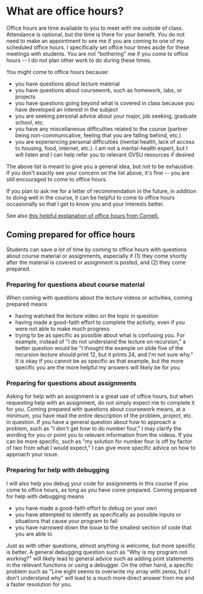 # What are office hours?

Office hours are time available to you to meet with me outside of class.
Attendance is optional,
but the time is there for your benefit.
You do not need to make an appointment to see me if you are coming to one
of my scheduled office hours.
I specifically set office hour times aside for these meetings with students.
You are not "bothering" me if you come to office hours --
I do not plan other work to do during these times.

You might come to office hours because:
* you have questions about lecture material
* you have questions about coursework, such as homework, labs, or projects
* you have questions going beyond what is covered in class because you have
  developed an interest in the subject
* you are seeking personal advice about your major, job seeking, graduate
  school, etc.
* you have any miscellaneous difficulties related to the course
  (partner being non-communicative, feeling that you are falling behind, etc.)
* you are experiencing personal difficulties
  (mental health, lack of access to housing, food, internet, etc.).
  I am not a mental-health expert,
  but I will listen and I can help refer you to relevant GVSU resources if
  desired

The above list is meant to give you a general idea,
but not to be exhaustive.
If you don't exactly see your concern on the list above,
it's fine --
you are still encouraged to come to office hours.

If you plan to ask me for a letter of recommendation in the future,
in addition to doing well in the course,
it can be helpful to come to office hours occasionally so that I get to know
you and your interests better.

See also
[this helpful explanation of office hours from Cornell.](https://lsc.cornell.edu/wp-content/uploads/2015/10/What-Are-Office-Hours.pdf)

## Coming prepared for office hours

Students can save *a lot* of time by coming to office hours with questions
about course material or assignments,
especially if
(1) they come shortly after the material is covered or assignment is posted,
and (2) they come prepared.

### Preparing for questions about course material

When coming with questions about the lecture videos or activities,
coming prepared means
* having watched the lecture video on the topic in question
* having made a good-faith effort to complete the activity,
  even if you were not able to make much progress
* trying to be as specific as possible about what is confusing you.
  For example, instead of "I do not understand the lecture on recursion,"
  a better question would be
  "I thought the example on slide five of the recursion lecture should print
  12, but it prints 24, and I'm not sure why."
  It is okay if you cannot be as specific as that example,
  but the more specific you are the more helpful my answers will likely be
  for you.

### Preparing for questions about assignments

Asking for help with an assignment is a great use of office hours,
but when requesting help with an assignment,
do not simply expect me to complete it for you.
Coming prepared with questions about coursework means,
at a minimum,
you have read the entire description of the problem, project, etc. in
question.
If you have a general question about how to approach a problem,
such as "I don't get how to do number four,"
I may clarify the wording for you or point you to relevant information from
the videos.
If you can be more specific,
such as "my solution for number four is off by factor of two from what I would
expect,"
I can give more specific advice on how to approach your issue.

### Preparing for help with debugging

I will also help you debug your code for assignments in this course if you come
to office hours,
as long as you have come prepared.
Coming prepared for help with debugging means
* you have made a good-faith effort to debug on your own
* you have attempted to identify as specifically as possible inputs or
  situations that cause your program to fail
* you have narrowed down the issue to the smallest section of code that you are
  able to

Just as with other questions,
almost anything is welcome,
but more specific is better.
A general debugging question such as "Why is my program not working?" will
likely lead to general advice such as adding print statements in the relevant
functions or using a debugger.
On the other hand,
a specific problem such as
"Line eight seems to overwrite my array with zeros,
but I don't understand why"
will lead to a much more direct answer from me and a faster resolution for you.
